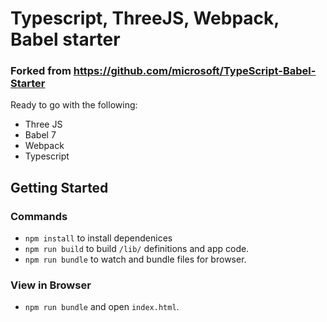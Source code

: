 # Typescript, ThreeJS, Webpack, Babel starter

### Forked from https://github.com/microsoft/TypeScript-Babel-Starter
Ready to go with the following:
- Three JS
- Babel 7
- Webpack
- Typescript

## Getting Started

### Commands
- `npm install` to install dependenices
- `npm run build` to build `/lib/` definitions and app code.
- `npm run bundle` to watch and bundle files for browser.

### View in Browser
- `npm run bundle` and open `index.html`.